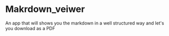 # Makrdown_veiwer
An app that will shows you the markdown in a well structured way and let's you download as a PDF
